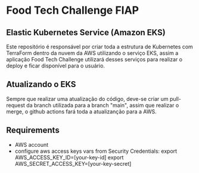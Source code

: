 # Food Tech Challenge FIAP
## Elastic Kubernetes Service (Amazon EKS)
Este repositório é responsável por criar toda a estrutura de Kubernetes com TerraForm dentro da nuvem da AWS utilizando o serviço EKS, assim a aplicação Food Tech Challenge utilizará desses serviços para realizar o deploy e ficar disponível para o usuário.

## Atualizando o EKS
Sempre que realizar uma atualização do código, deve-se criar um pull-request da branch utilizada para a branch "main", assim que realizar o merge, o github actions fará toda a atualizanção para a AWS.

## Requirements
* AWS account
* configure aws access keys vars from Security Credentials:
  export AWS_ACCESS_KEY_ID=[your-key-id]
  export AWS_SECRET_ACCESS_KEY=[your-key-secret]
